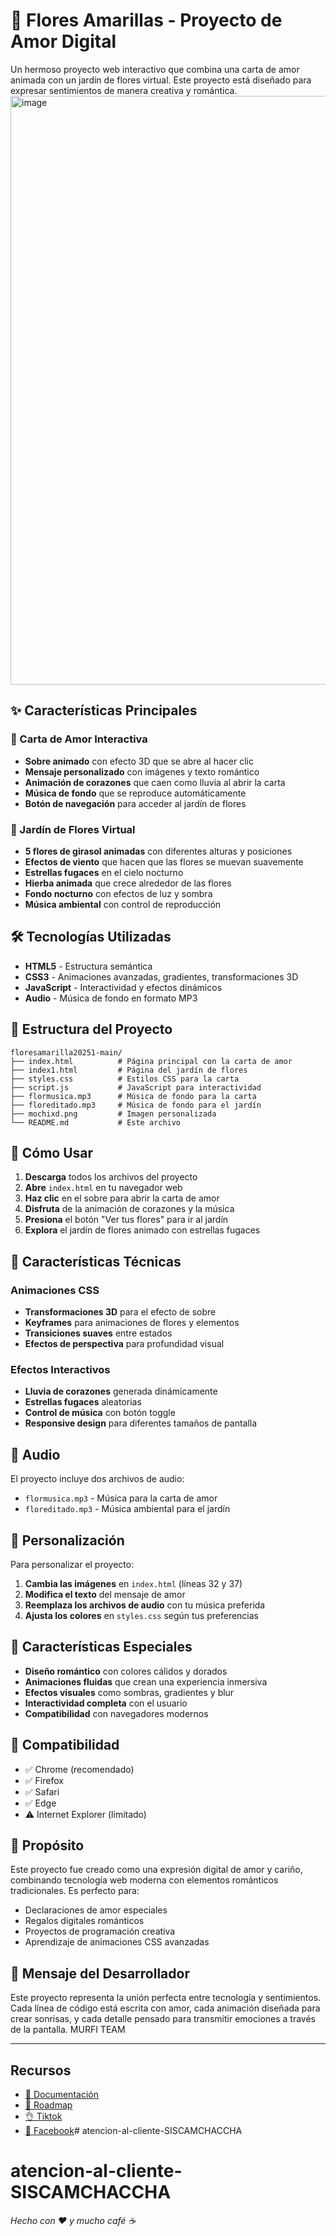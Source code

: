 # 🌻 Flores Amarillas - Proyecto de Amor Digital

Un hermoso proyecto web interactivo que combina una carta de amor animada con un jardín de flores virtual. Este proyecto está diseñado para expresar sentimientos de manera creativa y romántica.
<img width="1704" height="942" alt="image" src="https://github.com/user-attachments/assets/70cfb46a-5640-4a02-a410-4b13d092d0b5" />

## ✨ Características Principales

### 📮 Carta de Amor Interactiva
- **Sobre animado** con efecto 3D que se abre al hacer clic
- **Mensaje personalizado** con imágenes y texto romántico
- **Animación de corazones** que caen como lluvia al abrir la carta
- **Música de fondo** que se reproduce automáticamente
- **Botón de navegación** para acceder al jardín de flores

### 🌻 Jardín de Flores Virtual
- **5 flores de girasol animadas** con diferentes alturas y posiciones
- **Efectos de viento** que hacen que las flores se muevan suavemente
- **Estrellas fugaces** en el cielo nocturno
- **Hierba animada** que crece alrededor de las flores
- **Fondo nocturno** con efectos de luz y sombra
- **Música ambiental** con control de reproducción

## 🛠️ Tecnologías Utilizadas

- **HTML5** - Estructura semántica
- **CSS3** - Animaciones avanzadas, gradientes, transformaciones 3D
- **JavaScript** - Interactividad y efectos dinámicos
- **Audio** - Música de fondo en formato MP3

## 📁 Estructura del Proyecto

```
floresamarilla20251-main/
├── index.html          # Página principal con la carta de amor
├── index1.html         # Página del jardín de flores
├── styles.css          # Estilos CSS para la carta
├── script.js           # JavaScript para interactividad
├── flormusica.mp3      # Música de fondo para la carta
├── floreditado.mp3     # Música de fondo para el jardín
├── mochixd.png         # Imagen personalizada
└── README.md           # Este archivo
```

## 🚀 Cómo Usar

1. **Descarga** todos los archivos del proyecto
2. **Abre** `index.html` en tu navegador web
3. **Haz clic** en el sobre para abrir la carta de amor
4. **Disfruta** de la animación de corazones y la música
5. **Presiona** el botón "Ver tus flores" para ir al jardín
6. **Explora** el jardín de flores animado con estrellas fugaces

## 🎨 Características Técnicas

### Animaciones CSS
- **Transformaciones 3D** para el efecto de sobre
- **Keyframes** para animaciones de flores y elementos
- **Transiciones suaves** entre estados
- **Efectos de perspectiva** para profundidad visual

### Efectos Interactivos
- **Lluvia de corazones** generada dinámicamente
- **Estrellas fugaces** aleatorias
- **Control de música** con botón toggle
- **Responsive design** para diferentes tamaños de pantalla

## 🎵 Audio

El proyecto incluye dos archivos de audio:
- `flormusica.mp3` - Música para la carta de amor
- `floreditado.mp3` - Música ambiental para el jardín

## 💝 Personalización

Para personalizar el proyecto:
1. **Cambia las imágenes** en `index.html` (líneas 32 y 37)
2. **Modifica el texto** del mensaje de amor
3. **Reemplaza los archivos de audio** con tu música preferida
4. **Ajusta los colores** en `styles.css` según tus preferencias

## 🌟 Características Especiales

- **Diseño romántico** con colores cálidos y dorados
- **Animaciones fluidas** que crean una experiencia inmersiva
- **Efectos visuales** como sombras, gradientes y blur
- **Interactividad completa** con el usuario
- **Compatibilidad** con navegadores modernos

## 📱 Compatibilidad

- ✅ Chrome (recomendado)
- ✅ Firefox
- ✅ Safari
- ✅ Edge
- ⚠️ Internet Explorer (limitado)

## 🎯 Propósito

Este proyecto fue creado como una expresión digital de amor y cariño, combinando tecnología web moderna con elementos románticos tradicionales. Es perfecto para:

- Declaraciones de amor especiales
- Regalos digitales románticos
- Proyectos de programación creativa
- Aprendizaje de animaciones CSS avanzadas

## 💌 Mensaje del Desarrollador

Este proyecto representa la unión perfecta entre tecnología y sentimientos. Cada línea de código está escrita con amor, cada animación diseñada para crear sonrisas, y cada detalle pensado para transmitir emociones a través de la pantalla. MURFI TEAM

---
## Recursos
- [📄 Documentación](https://bot-whatsapp.netlify.app/)
- [🚀 Roadmap](https://github.com/MurfiProgramador)
- [👌 Tiktok](https://www.tiktok.com/@siscamchaccha.oficial)
- [🎥 Facebook](https://www.facebook.com/SeguridadCHACCHASistemasIntegralesdeSegur)# atencion-al-cliente-SISCAMCHACCHA
# atencion-al-cliente-SISCAMCHACCHA
*Hecho con ❤️ y mucho café ☕*
